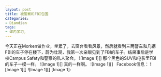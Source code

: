```yaml
---
layout: post
title: 被警察和FBI包围
categories:
- Diandian
tags:
- 课内学习, 
---
```

今天正在Morken做作业，坐累了，去窗台看看风景，然后就看到三两警车和几辆FBI的车子停在楼下，蔚为壮观，我第一次亲眼见到了FBI的车子。结果事后是学校Campus Safety和警察的私人聚会。 !\[Image 1\]\[\] 那个黑色的SUV和电影里FBI的车子一模一样。 !\[Image 1\]\[\] 真的一样啊。 !\[Image 1\]\[\]   Facebook信息： !\[Image 1\]\[\] !\[Image 1\]\[\] \[Image 1\]: